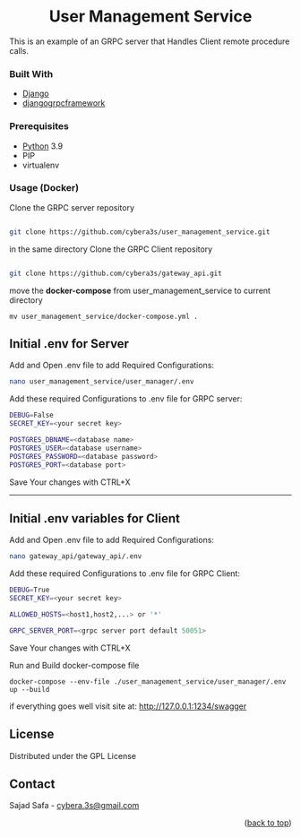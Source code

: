 <div>
    <h1 align="center">User Management Service</h1>

<p>
This is an example of an GRPC server that Handles Client remote procedure calls.
</p>
</div>

### Built With
 * [Django](https://www.djangoproject.com/)
 * [djangogrpcframework](https://djangogrpcframework.readthedocs.io/en/latest/)
 
### Prerequisites


* [Python](https://www.python.org/) 3.9
* PIP
* virtualenv 
  

### Usage (Docker)

Clone the GRPC server repository

   ```sh

  git clone https://github.com/cybera3s/user_management_service.git

   ```

in the same directory Clone the GRPC Client repository

   ```sh

  git clone https://github.com/cybera3s/gateway_api.git

   ```

move the <b>docker-compose</b> from user_management_service to current directory 

    mv user_management_service/docker-compose.yml .

<h2>Initial .env for Server</h2>

Add and Open .env file to add Required Configurations:
```sh
nano user_management_service/user_manager/.env
   ```
Add these required Configurations to .env file for GRPC server:
```sh
DEBUG=False
SECRET_KEY=<your secret key>

POSTGRES_DBNAME=<database name>
POSTGRES_USER=<database username>
POSTGRES_PASSWORD=<database password>
POSTGRES_PORT=<database port>
   ```
Save Your changes with CTRL+X 
<hr>
<h2>Initial .env variables for Client</h2>

Add and Open .env file to add Required Configurations:
```sh
nano gateway_api/gateway_api/.env
   ```
Add these required Configurations to .env file for GRPC Client:
```sh
DEBUG=True
SECRET_KEY=<your secret key>

ALLOWED_HOSTS=<host1,host2,...> or '*'

GRPC_SERVER_PORT=<grpc server port default 50051>
   ```
Save Your changes with CTRL+X 

Run and Build docker-compose file

    docker-compose --env-file ./user_management_service/user_manager/.env up --build 

if everything goes well visit site at: http://127.0.0.1:1234/swagger


## License

Distributed under the GPL License




<!-- CONTACT -->

## Contact

Sajad Safa - cybera.3s@gmail.com


<p align="right">(<a href="#top">back to top</a>)</p>